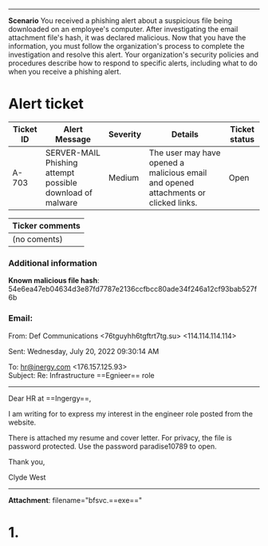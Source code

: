 ___
**Scenario**
	You received a phishing alert about a suspicious file being downloaded on an employee's computer. After investigating the email attachment file's hash, it was declared malicious. Now that you have the information, you must follow the organization's process to complete the investigation and resolve this alert.
	Your organization's security policies and procedures describe how to respond to specific alerts, including what to do when you receive a phishing alert.

# Alert ticket
| **Ticket ID** | **Alert Message**                                         | **Severity** | **Details**                                                                         | **Ticket status** |
| ------------- | --------------------------------------------------------- | ------------ | ----------------------------------------------------------------------------------- | ----------------- |
| A-703         | SERVER-MAIL Phishing attempt possible download of malware | Medium       | The user may have opened a malicious email and opened attachments or clicked links. | Open              |

| Ticker comments |
| --------------- |
| (no coments)    |
### **Additional information**

**Known malicious file hash**: 54e6ea47eb04634d3e87fd7787e2136ccfbcc80ade34f246a12cf93bab527f6b
  
### **Email**:  
From: Def Communications <76tguyhh6tgftrt7tg.su> <114.114.114.114>

Sent: Wednesday, July 20, 2022 09:30:14 AM

To: <hr@inergy.com> <176.157.125.93>  
Subject: Re: Infrastructure ==Egnieer== role
___

Dear HR at ==Ingergy==,  
  
I am writing for to express my interest in the engineer role posted from the website.  
  
There is attached my resume and cover letter. For privacy, the file is password protected. Use the password paradise10789 to open.  
  
Thank you,  
  
Clyde West
___
**Attachment**: filename="bfsvc.==exe=="

# 1.